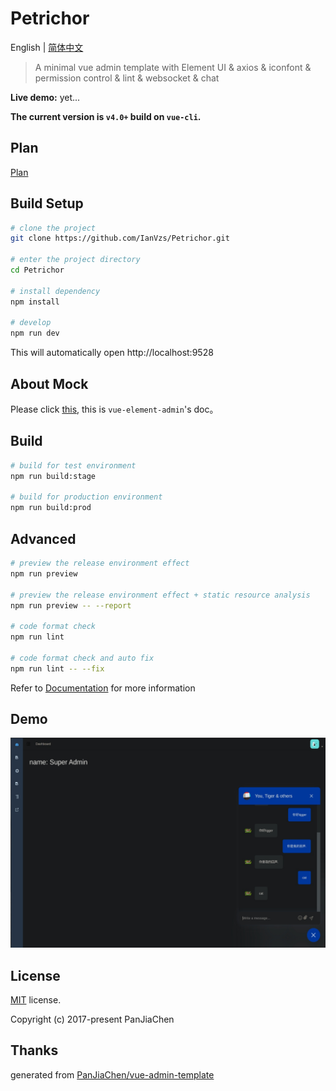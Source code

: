 # Petrichor

English | [简体中文](./README-zh.md)

> A minimal vue admin template with Element UI & axios & iconfont & permission control & lint
> & websocket & chat

**Live demo:** 
yet...

**The current version is `v4.0+` build on `vue-cli`.**

## Plan
[Plan](./plan.md)
## Build Setup

```bash
# clone the project
git clone https://github.com/IanVzs/Petrichor.git

# enter the project directory
cd Petrichor

# install dependency
npm install

# develop
npm run dev
```

This will automatically open http://localhost:9528


## About Mock
Please click [this](https://panjiachen.github.io/vue-element-admin-site/zh/guide/essentials/mock-api.html), this is `vue-element-admin`'s doc。

## Build

```bash
# build for test environment
npm run build:stage

# build for production environment
npm run build:prod
```

## Advanced

```bash
# preview the release environment effect
npm run preview

# preview the release environment effect + static resource analysis
npm run preview -- --report

# code format check
npm run lint

# code format check and auto fix
npm run lint -- --fix
```

Refer to [Documentation](https://panjiachen.github.io/vue-element-admin-site/guide/essentials/deploy.html) for more information

## Demo

![demo](https://github.com/IanVzs/Petrichor/blob/master/version_shows/now_version.jpg "now version")

## License

[MIT](https://github.com/IanVzs/Petrichor/blob/master/LICENSE) license.

Copyright (c) 2017-present PanJiaChen

## Thanks
generated from [PanJiaChen/vue-admin-template](https://github.com/PanJiaChen/vue-admin-template)